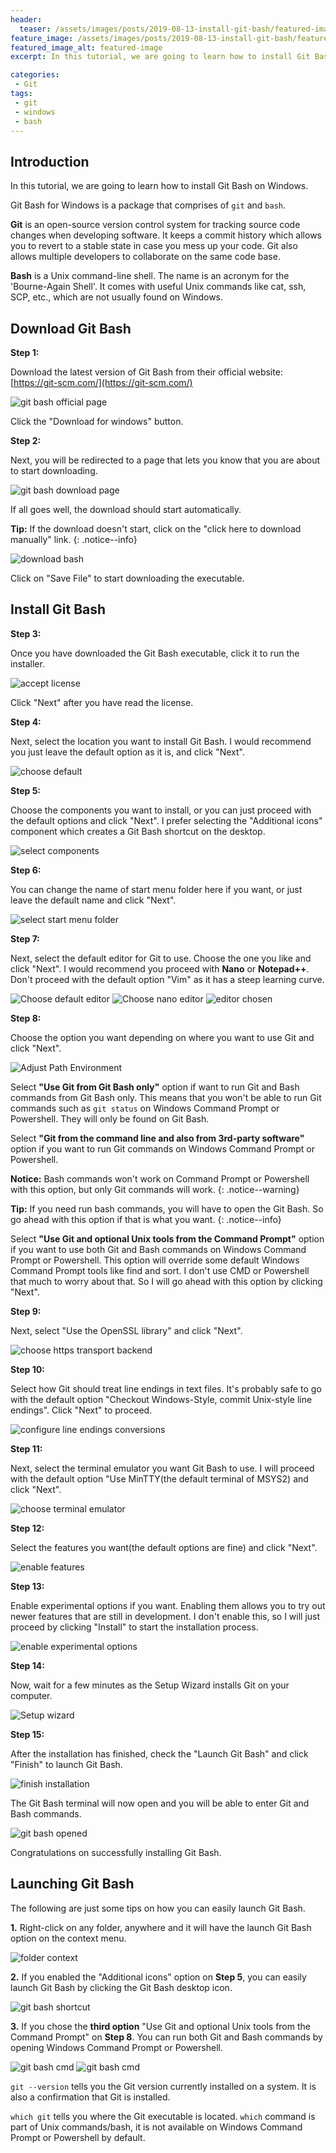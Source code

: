 ```yaml
---
header:
  teaser: /assets/images/posts/2019-08-13-install-git-bash/featured-image.jpg
feature_image: /assets/images/posts/2019-08-13-install-git-bash/featured-image.jpg
featured_image_alt: featured-image
excerpt: In this tutorial, we are going to learn how to install Git Bash on Windows. Git Bash for Windows is a package that comprises of `git` and `bash`.

categories:
 - Git
tags:
 - git
 - windows
 - bash
---
```

## Introduction
In this tutorial, we are going to learn how to install Git Bash on Windows.

 Git Bash for Windows is a package that comprises of `git` and `bash`.

**Git** is an open-source version control system for tracking source code changes when developing software. It keeps a commit history which allows you to revert to a stable state in case you mess up your code. Git also allows multiple developers to collaborate on the same code base.

**Bash** is a Unix command-line shell. The name is an acronym for the 'Bourne-Again Shell'. It comes with useful Unix commands like cat, ssh, SCP, etc., which are not usually found on Windows.

## Download Git Bash
**Step 1:**

Download the latest version of Git Bash from their official website: [https://git-scm.com/](https://git-scm.com/)

![git bash official page](/assets/images/posts/2019-08-13-install-git-bash/official-homepage.jpg)

Click the "Download for windows" button.  

**Step 2:**

Next, you will be redirected to a page that lets you know that you are about to start downloading.

![git bash download page](/assets/images/posts/2019-08-13-install-git-bash/download-starting.jpg) 

If all goes well, the download should start automatically.

**Tip:** If the download doesn't start, click on the "click here to download manually" link.
{: .notice--info}

![download bash](/assets/images/posts/2019-08-13-install-git-bash/permission.jpg) 

Click on "Save File" to start downloading the executable.


## Install Git Bash
**Step 3:**

Once you have downloaded the Git Bash executable, click it to run the installer.

![accept license](/assets/images/posts/2019-08-13-install-git-bash/accept-license.jpg)

Click "Next" after you have read the license.


**Step 4:**

Next, select the location you want to install Git Bash. I would recommend you just leave the default option as it is, and click "Next".

![choose default](/assets/images/posts/2019-08-13-install-git-bash/installation-directory.jpg)

**Step 5:**

Choose the components you want to install, or you can just proceed with the default options and click "Next". I prefer selecting the "Additional icons" component which creates a Git Bash shortcut on the desktop.

![select components](/assets/images/posts/2019-08-13-install-git-bash/select-components.jpg)

**Step 6:**

You can change the name of start menu folder here if you want, or just leave the default name and click "Next".

![select start menu folder](/assets/images/posts/2019-08-13-install-git-bash/select-start-menu-folder.jpg)

**Step 7:**

Next, select the default editor for Git to use. Choose the one you like and click "Next". I would recommend you proceed with **Nano** or **Notepad++**. Don't proceed with the default option "Vim" as it has a steep learning curve.

![Choose default editor](/assets/images/posts/2019-08-13-install-git-bash/choose-editor.jpg)
![Choose nano editor](/assets/images/posts/2019-08-13-install-git-bash/choose-nano.jpg)
![editor chosen](/assets/images/posts/2019-08-13-install-git-bash/editor-chosen.jpg)

**Step 8:**

Choose the option you want depending on where you want to use Git and click "Next".

![Adjust Path Environment](/assets/images/posts/2019-08-13-install-git-bash/path-environment.jpg)

Select **"Use Git from Git Bash only"** option if want to run Git and Bash commands from Git Bash only. This means that you won't be able to run Git commands such as `git status` on Windows Command Prompt or Powershell. They will only be found on Git Bash.

Select **"Git from the command line and also from 3rd-party software"** option if you want to run Git commands on Windows Command Prompt or Powershell.

**Notice:**  Bash commands won't work on Command Prompt or Powershell with this option, but only Git commands will work.
{: .notice--warning}  

**Tip:** If you need
run bash commands, you will have to open the Git Bash. So go ahead with this option if that is what you want. 
{: .notice--info}

Select **"Use Git and optional Unix tools from the Command Prompt"** option if you want to use both Git and Bash commands on Windows Command Prompt or Powershell. This option will override some default Windows Command Prompt tools like find and sort. I don't use CMD or Powershell that much to worry about that. So I will go ahead with this option by clicking "Next".


**Step 9:**

Next, select "Use the OpenSSL library" and click "Next".

![choose https transport backend](/assets/images/posts/2019-08-13-install-git-bash/choosing-https-transport.jpg)

**Step 10:**

Select how Git should treat line endings in text files. It's probably safe to go with the default option "Checkout Windows-Style, commit Unix-style line endings". Click "Next" to proceed.

![configure line endings conversions](/assets/images/posts/2019-08-13-install-git-bash/configuring-the-line-endings.jpg)

**Step 11:**

Next, select the terminal emulator you want Git Bash to use. I will proceed with the default option "Use MinTTY(the default terminal of MSYS2) and click "Next".

![choose terminal emulator](/assets/images/posts/2019-08-13-install-git-bash/terminal-emulator.jpg)

**Step 12:**

Select the features you want(the default options are fine) and click "Next". 

![enable features](/assets/images/posts/2019-08-13-install-git-bash/extra-options.jpg)

**Step 13:**

Enable experimental options if you want. Enabling them allows you to try out newer features that are still in development. I don't enable this, so I will just proceed by clicking "Install" to start the installation process.

![enable experimental options](/assets/images/posts/2019-08-13-install-git-bash/experimental-options.jpg)

**Step 14:**

Now, wait for a few minutes as the Setup Wizard installs Git on your computer.

![Setup wizard](/assets/images/posts/2019-08-13-install-git-bash/installing.jpg)

**Step 15:**

After the installation has finished, check the "Launch Git Bash" and click "Finish" to launch Git Bash.

![finish installation](/assets/images/posts/2019-08-13-install-git-bash/completed-installation.jpg)

The Git Bash terminal will now open and you will be able to enter Git and Bash commands.

![git bash opened](/assets/images/posts/2019-08-13-install-git-bash/git-bash.jpg)

Congratulations on successfully installing Git Bash.

## Launching Git Bash
The following are just some tips on how you can easily launch Git Bash.

**1.** Right-click on any folder, anywhere and it will have the launch Git Bash option on the context menu.

![folder context](/assets/images/posts/2019-08-13-install-git-bash/folder-context.jpg)

**2.** If you enabled the "Additional icons" option on **Step 5**, you can easily launch Git Bash by clicking the Git Bash desktop icon.

![git bash shortcut](/assets/images/posts/2019-08-13-install-git-bash/git-bash-shortcut.jpg)

**3.** If you chose the **third option** "Use Git and optional Unix tools from the Command Prompt" on **Step 8**. You can run both Git and Bash commands by opening Windows Command Prompt or Powershell.

![git bash cmd](/assets/images/posts/2019-08-13-install-git-bash/bash-cmd.jpg)
![git bash cmd](/assets/images/posts/2019-08-13-install-git-bash/powershell-bash.jpg)

`git --version` tells you the Git version currently installed on a system. It is also a confirmation that Git is installed.

`which git` tells you where the Git executable is located. `which` command is part of Unix commands/bash, it is not available on Windows Command Prompt or Powershell by default. 

